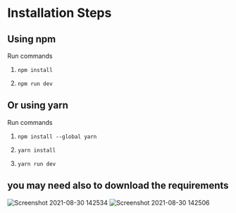 # Installation Steps



## Using npm

Run commands

1) ```npm install```


2) ```npm run dev```


## Or using yarn

Run commands 

1) ```npm install --global yarn```

2) ```yarn install```

3) ```yarn run dev```

## you may need also to download the requirements

![Screenshot 2021-08-30 142534](https://user-images.githubusercontent.com/66341920/131346204-ffc4bca8-e322-4a41-9c0c-3270232f375c.png)
![Screenshot 2021-08-30 142506](https://user-images.githubusercontent.com/66341920/131346234-e6ce14c7-72c1-4c8f-8cfe-d4531171524d.png)

